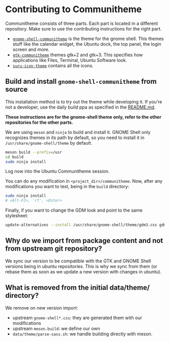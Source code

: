 # Contributing to Communitheme

Communitheme consists of three parts. Each part is located in a different repository. Make sure to use the contributing instructions for the right part.

- [`gnome-shell-communitheme`](https://github.com/ubuntu/gnome-shell-communitheme) is the theme for the gnome shell. This themes stuff like the calendar widget, the Ubuntu dock, the top panel, the login screen and more.
- [`gtk-communitheme`](https://github.com/ubuntu/gtk-communitheme) themes gtk+2 and gtk+3. This specifies how applications like Files, Terminal, Ubuntu Software look.
- [`suru-icon-theme`](https://github.com/ubuntu/suru-icon-theme) contains all the icons.

## Build and install `gnome-shell-communitheme` from source

This installation method is to try out the theme while developing it. If you're not a developer, use the daily build ppa as specified in the [README.md](./README.md).

 **These instructions are for the gnome-shell theme only, refer to the other repositories for the other parts.**

We are using `meson` and `ninja` to build and install it. GNOME Shell only recognizes themes in its path by default, so you need to install it in `/usr/share/gnome-shell/theme` by default.

```sh
meson build --prefix=/usr
cd build
sudo ninja install
```

Log now into the Ubuntu Communitheme session.

You can do any modification in `<project_dir>/communitheme`. Now, after any modifications you want to test, being in the `build` directory:

```sh
sudo ninja install
# <Alt-F2>, 'rt', <Enter>
```

Finally, if you want to change the GDM look and point to the same stylesheet:

```sh
update-alternatives --install /usr/share/gnome-shell/theme/gdm3.css gdm3.css /usr/share/gnome-shell/theme/communitheme/gnome-shell.css 15
```

## Why do we import from package content and not from upstream git repository?

We sync our version to be compatible with the GTK and GNOME Shell versions being in ubuntu repositories. This is why we sync from them (or rebase them as soon as we update a new version with changes in ubuntu).

## What is removed from the initial data/theme/ directory?

We remove on new version import:

- upstream `gnome-shell*.css`: they are generated them with our modifications
- upstream `meson.build`: we define our own
- `data/theme/parse-sass.sh`: we handle building directly with meson.
